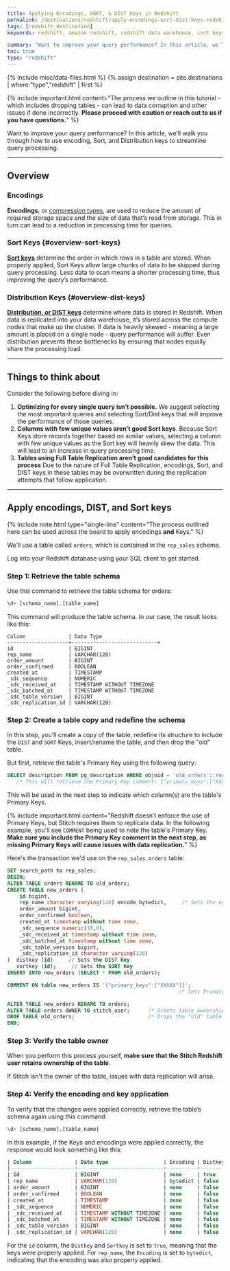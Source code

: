 ```yaml
---
title: Applying Encodings, SORT, & DIST Keys in Redshift
permalink: /destinations/redshift/apply-encodings-sort-dist-keys-redshift
tags: [redshift_destination]
keywords: redshift, amazon redshift, redshift data warehouse, sort keys, dist keys, encodings, SORT, DIST, indexes

summary: "Want to improve your query performance? In this article, we’ll walk you through how to use encoding, Sort, and Distribution Keys to streamline query processing in your Amazon Redshift data warehouse."
toc: true
type: "redshift"
---
```

{% include misc/data-files.html %}
{% assign destination = site.destinations | where:"type","redshift" | first %}

{% include important.html content="The process we outline in this tutorial - which includes dropping tables - can lead to data corruption and other issues if done incorrectly. **Please proceed with caution or reach out to us if you have questions.**" %}

Want to improve your query performance? In this article, we’ll walk you through how to use encoding, Sort, and Distribution keys to streamline query processing.

---

## Overview

### Encodings
**Encodings**, or [compression types](http://docs.aws.amazon.com/redshift/latest/dg/t_Compressing_data_on_disk.html), are used to reduce the amount of required storage space and the size of data that’s read from storage. This in turn can lead to a reduction in processing time for queries.

### Sort Keys {#overview-sort-keys}
**[Sort keys](http://docs.aws.amazon.com/redshift/latest/dg/t_Sorting_data.html)** determine the order in which rows in a table are stored. When properly applied, Sort Keys allow large chunks of data to be skipped during query processing. Less data to scan means a shorter processing time, thus improving the query’s performance.

### Distribution Keys {#overview-dist-keys}
**[Distribution, or DIST keys](http://docs.aws.amazon.com/redshift/latest/dg/t_Distributing_data.html)** determine where data is stored in Redshift. When data is replicated into your data warehouse, it’s stored across the compute nodes that make up the cluster. If data is heavily skewed - meaning a large amount is placed on a single node - query performance will suffer. Even distribution prevents these bottlenecks by ensuring that nodes equally share the processing load.

---

## Things to think about

Consider the following before diving in:

1. **Optimizing for every single query isn’t possible.** We suggest selecting the most important queries and selecting Sort/Dist keys that will improve the performance of those queries.
2. **Columns with few unique values aren’t good Sort keys**. Because Sort Keys store records together based on similar values, selecting a column with few unique values as the Sort key will heavily skew the data. This will lead to an increase in query processing time.
3. **Tables using Full Table Replication aren’t good candidates for this process** Due to the nature of Full Table Replication, encodings, Sort, and DIST keys in these tables may be overwritten during the replication attempts that follow application.

---

## Apply encodings, DIST, and Sort keys

{% include note.html type="single-line" content="The process outlined here can be used across the board to apply encodings **and** Keys." %}

We’ll use a table called `orders`, which is contained in the `rep_sales` schema.

Log into your Redshift database using your SQL client to get started.

### Step 1: Retrieve the table schema
Use this command to retrieve the table schema for orders:

```sql
\d+ [schema_name].[table_name]
```

This command will produce the table schema. In our case, the result looks like this:

```
Column              | Data Type                  
--------------------+----------------------------+
id                  | BIGINT               
rep_name            | VARCHAR(128)              
order_amount        | BIGINT                     
order_confirmed     | BOOLEAN                    
created_at          | TIMESTAMP                  
_sdc_sequence       | NUMERIC                    
_sdc_received_at    | TIMESTAMP WITHOUT TIMEZONE 
_sdc_batched_at     | TIMESTAMP WITHOUT TIMEZONE 
_sdc_table_version  | BIGINT                     
_sdc_replication_id | VARCHAR(128)
```

### Step 2: Create a table copy and redefine the schema

In this step, you’ll create a copy of the table, redefine its structure to include the `DIST` and `SORT` Keys, insert/rename the table, and then drop the "old" table.

But first, retrieve the table's Primary Key using the following query:

```sql
SELECT description FROM pg_description WHERE objoid = 'old_orders'::regclass;             
   /* This will retrieve the Primary Key comment: {"primary_keys":["XXXXX"]} */
```

This will be used in the next step to indicate which column(s) are the table's Primary Keys.

{% include important.html content="Redshift doesn’t enforce the use of Primary Keys, but Stitch requires them to replicate data. In the following example, you'll see `COMMENT` being used to note the table's Primary Key. **Make sure you include the Primary Key comment in the next step, as missing Primary Keys will cause issues with data replication.**" %}

Here's the transaction we'd use on the `rep_sales.orders` table:

```sql
SET search_path to rep_sales;
BEGIN;
ALTER TABLE orders RENAME TO old_orders;
CREATE TABLE new_orders (
    id bigint,
    rep_name character varying(128) encode bytedict,     /* Sets the encoding */
    order_amount bigint,
    order_confirmed boolean,
    created_at timestamp without time zone,
    _sdc_sequence numeric(18,0),
    _sdc_received_at timestamp without time zone,
    _sdc_batched_at timestamp without time zone,
    _sdc_table_version bigint,
    _sdc_replication_id character varying(128)
)  distkey (id)     // Sets the DIST Key
   sortkey (id);     // Sets the SORT Key
INSERT INTO new_orders (SELECT * FROM old_orders);

COMMENT ON table new_orders IS '{"primary_keys":["XXXXX"]}';
                                                        /* Sets Primary Key comment */

ALTER TABLE new_orders RENAME TO orders;
ALTER TABLE orders OWNER TO stitch_user;      /* Grants table ownership to Stitch */
DROP TABLE old_orders;                        /* Drops the "old" table */
END;
```

### Step 3: Verify the table owner

When you perform this process yourself, **make sure that the Stitch Redshift user retains ownership of the table**.

If Stitch isn't the owner of the table, issues with data replication will arise.

### Step 4: Verify the encoding and key application

To verify that the changes were applied correctly, retrieve the table’s schema again using this command:

```sql
\d+ [schema_name].[table_name]
```

In this example, if the Keys and encodings were applied correctly, the response would look something like this:

```sql
| Column              | Data type                  | Encoding | Distkey | Sortkey |
|---------------------+----------------------------+----------+---------+---------|
| id                  | BIGINT                     | none     | true    | true    |  
| rep_name            | VARCHAR(128)               | bytedict | false   | false   |  
| order_amount        | BIGINT                     | none     | false   | false   |
| order_confirmed     | BOOLEAN                    | none     | false   | false   |
| created_at          | TIMESTAMP                  | none     | false   | false   |
| _sdc_sequence       | NUMERIC                    | none     | false   | false   |
| _sdc_received_at    | TIMESTAMP WITHOUT TIMEZONE | none     | false   | false   |
| _sdc_batched_at     | TIMESTAMP WITHOUT TIMEZONE | none     | false   | false   |
| _sdc_table_version  | BIGINT                     | none     | false   | false   |
| _sdc_replication_id | VARCHAR(128)               | none     | false   | false   |
```

For the `id` column, the `Distkey` and `Sortkey` is set to `true`, meaning that the keys were properly applied. For `rep_name`, the `Encoding` is set to `bytedict`, indicating that the encoding was also properly applied.